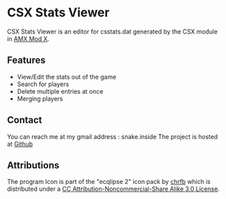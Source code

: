 CSX Stats Viewer
================

CSX Stats Viewer is an editor for csstats.dat generated by the CSX module 
in [AMX Mod X](http://www.amxmodx.org/).

Features
--------

* View/Edit the stats out of the game
* Search for players
* Delete multiple entries at once
* Merging players

Contact
-------

You can reach me at my gmail address : snake.inside
The project is hosted at [Github](https://github.com/nacereddine/CSX-Stats-Viewer)

Attributions
------------

The program Icon is part of the "ecqlipse 2" icon pack by [chrfb](http://chrfb.deviantart.com) 
which is distributed under a [CC Attribution-Noncommercial-Share Alike 3.0 License](https://creativecommons.org/licenses/by-nc-sa/3.0/). 